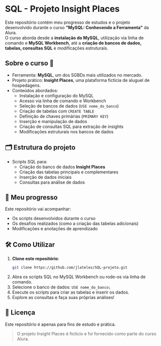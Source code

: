 # SQL - Projeto Insight Places

Este repositório contém meu progresso de estudos e o projeto desenvolvido durante o curso **"MySQL: Conhecendo a Ferramenta"** da Alura.  
O curso aborda desde a **instalação do MySQL**, utilização via linha de comando e **MySQL Workbench**, até a **criação de bancos de dados, tabelas, consultas SQL** e modificações estruturais.

## Sobre o curso 🚀
- Ferramenta: **MySQL**, um dos SGBDs mais utilizados no mercado.
- Projeto prático: **Insight Places**, uma plataforma fictícia de aluguel de hospedagens.
- Conteúdos abordados:
  - Instalação e configuração do MySQL
  - Acesso via linha de comando e Workbench
  - Seleção de bancos de dados (`USE nome_do_banco`)
  - Criação de tabelas com `CREATE TABLE`
  - Definição de chaves primárias (`PRIMARY KEY`)
  - Inserção e manipulação de dados
  - Criação de consultas SQL para extração de insights
  - Modificações estruturais nos bancos de dados

## 🗂 Estrutura do projeto

- Scripts SQL para:
  - Criação do banco de dados **Insight Places**
  - Criação das tabelas principais e complementares
  - Inserção de dados iniciais
  - Consultas para análise de dados

## 📝 Meu progresso

Este repositório vai acompanhar:
- Os scripts desenvolvidos durante o curso
- Os desafios realizados (como a criação das tabelas adicionais)
- Modificações e anotações de aprendizado

## 🛠 Como Utilizar
1. **Clone este repositório**:
   ```bash
   git clone https://github.com/jlateles/SQL-projeto.git
2. Abra os scripts SQL no MySQL Workbench ou rode-os via linha de comando.
3. Selecione o banco de dados:
  `USE nome_do_banco;`
4. Execute os scripts para criar as tabelas e inserir os dados.
5. Explore as consultas e faça suas próprias análises!

## 📄 Licença
Este repositório é apenas para fins de estudo e prática.
> O projeto Insight Places é fictício e foi fornecido como parte do curso Alura.
